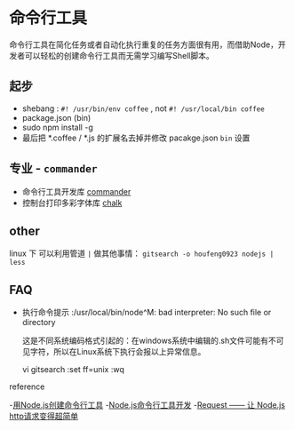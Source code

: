 命令行工具
====
命令行工具在简化任务或者自动化执行重复的任务方面很有用，而借助Node，开发者可以轻松的创建命令行工具而无需学习编写Shell脚本。

起步
----

 - shebang : `#! /usr/bin/env coffee` , not  `#! /usr/local/bin coffee`
 - package.json (bin)
 - sudo npm install -g
 - 最后把 *.coffee / *.js 的扩展名去掉并修改 pacakge.json `bin` 设置





专业 - `commander`
----

 - 命令行工具开发库 [commander](https://github.com/visionmedia/commander.js)
 - 控制台打印多彩字体库 [chalk](https://github.com/sindresorhus/chalk)


other
----

  linux 下 可以利用管道 `|` 做其他事情： `gitsearch -o houfeng0923 nodejs | less `



FAQ
---

 - 执行命令提示 :/usr/local/bin/node^M: bad interpreter: No such file or directory

 	这是不同系统编码格式引起的：在windows系统中编辑的.sh文件可能有不可见字符，所以在Linux系统下执行会报以上异常信息。

    vi gitsearch
    :set ff=unix
    :wq


reference

 -[用Node.js创建命令行工具](http://www.html-js.com/article/2087)
 -[Node.js命令行工具开发](http://t.cn/R7PARZd)
 -[Request —— 让 Node.js http请求变得超简单](http://blog.segmentfault.com/younglaker/1190000000385867)